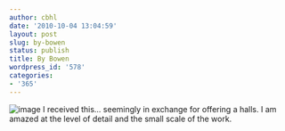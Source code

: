 ```yaml
---
author: cbhl
date: '2010-10-04 13:04:59'
layout: post
slug: by-bowen
status: publish
title: By Bowen
wordpress_id: '578'
categories:
- '365'
---
```


![image](http://blog.azuresky.ca/blog/wp-content/uploads/2010/10/wpid-IMG_20101004_130233.jpg)
I received this... seemingly in exchange for offering a halls. I am
amazed at the level of detail and the small scale of the work.
